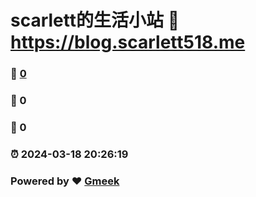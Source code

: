 # scarlett的生活小站 :link: https://blog.scarlett518.me 
### :page_facing_up: [0](https://blog.scarlett518.me/tag.html) 
### :speech_balloon: 0 
### :hibiscus: 0 
### :alarm_clock: 2024-03-18 20:26:19 
### Powered by :heart: [Gmeek](https://github.com/Meekdai/Gmeek)
